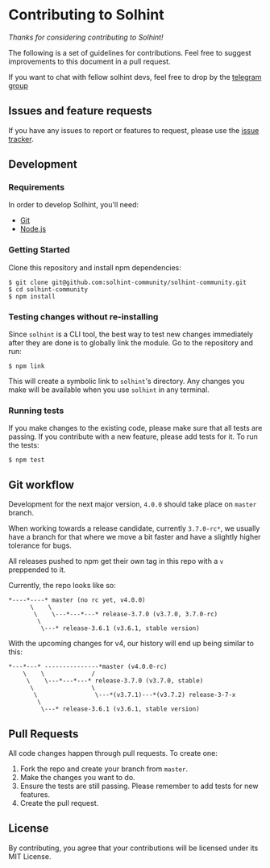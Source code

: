 Contributing to Solhint
=======================

_Thanks for considering contributing to Solhint!_

The following is a set of guidelines for contributions. Feel free to suggest
improvements to this document in a pull request.

If you want to chat with fellow solhint devs, feel free to drop by the [telegram group](https://t.me/+9TPjopBMry02MmQx)

Issues and feature requests
---------------------------

If you have any issues to report or features to request, please use the
[issue tracker](https://github.com/solhint-community/solhint-community/issues).

Development
-----------

### Requirements

In order to develop Solhint, you'll need:

- [Git](https://git-scm.com/)
- [Node.js](https://nodejs.org/)

### Getting Started

Clone this repository and install npm dependencies:

    $ git clone git@github.com:solhint-community/solhint-community.git
    $ cd solhint-community
    $ npm install

### Testing changes without re-installing

Since `solhint` is a CLI tool, the best way to test new changes immediately
after they are done is to globally link the module. Go to the repository and
run:

    $ npm link

This will create a symbolic link to `solhint`'s directory. Any changes you make
will be available when you use `solhint` in any terminal.

### Running tests

If you make changes to the existing code, please make sure that all tests are
passing. If you contribute with a new feature, please add tests for it. To run the tests:

    $ npm test

Git workflow
------------
Development for the next major version, `4.0.0` should take place on `master`
branch.

When working towards a release candidate, currently `3.7.0-rc*`, we usually have a
branch for that where we move a bit faster and have a slightly higher tolerance
for bugs.

All releases pushed to npm get their own tag in this repo with a `v` preppended
to it.

Currently, the repo looks like so:

```
*----*----* master (no rc yet, v4.0.0)
      \    \
       \    \---*---*---* release-3.7.0 (v3.7.0, 3.7.0-rc)
        \
         \---* release-3.6.1 (v3.6.1, stable version)
```

With the upcoming changes for v4, our history will end up being similar to this:

```
*---*---* ---------------*master (v4.0.0-rc)
    \    \             /
     \    \---*---*---* release-3.7.0 (v3.7.0, stable)
      \                \
       \                \---*(v3.7.1)---*(v3.7.2) release-3-7-x
        \
         \---* release-3.6.1 (v3.6.1, stable version)
```

Pull Requests
-------------

All code changes happen through pull requests. To create one:

1. Fork the repo and create your branch from `master`.
2. Make the changes you want to do.
3. Ensure the tests are still passing. Please remember to add tests for new features.
4. Create the pull request.


License
-------

By contributing, you agree that your contributions will be licensed under its MIT License.
